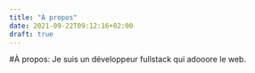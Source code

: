 ```yaml
---
title: "À propos"
date: 2021-09-22T09:12:16+02:00
draft: true
---
```

#À propos:
Je suis un développeur fullstack qui adooore le web.
